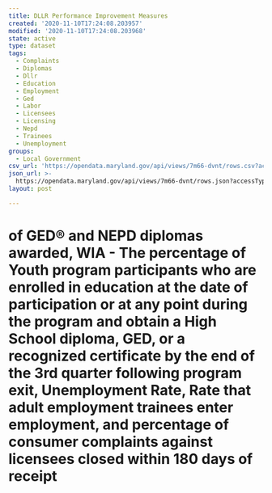 ```yaml
---
title: DLLR Performance Improvement Measures
created: '2020-11-10T17:24:08.203957'
modified: '2020-11-10T17:24:08.203968'
state: active
type: dataset
tags:
  - Complaints
  - Diplomas
  - Dllr
  - Education
  - Employment
  - Ged
  - Labor
  - Licensees
  - Licensing
  - Nepd
  - Trainees
  - Unemployment
groups:
  - Local Government
csv_url: 'https://opendata.maryland.gov/api/views/7m66-dvnt/rows.csv?accessType=DOWNLOAD'
json_url: >-
  https://opendata.maryland.gov/api/views/7m66-dvnt/rows.json?accessType=DOWNLOAD
layout: post

---
```

# of GED® and NEPD diplomas awarded, WIA - The percentage of Youth program participants who are enrolled in education at the date of participation or at any point during the program and obtain a High School diploma, GED, or a recognized certificate by the end of the 3rd quarter following program exit, Unemployment Rate, Rate that adult employment trainees enter employment, and percentage of consumer complaints against licensees closed within 180 days of receipt
